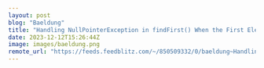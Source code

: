 ```yaml
---
layout: post
blog: "Baeldung"
title: "Handling NullPointerException in findFirst() When the First Element Is Null"
date: 2023-12-12T15:26:44Z
image: images/baeldung.png
remote_url: "https://feeds.feedblitz.com/~/850509332/0/baeldung~Handling-NullPointerException-in-findFirst-When-the-First-Element-Is-Null"
---
```

